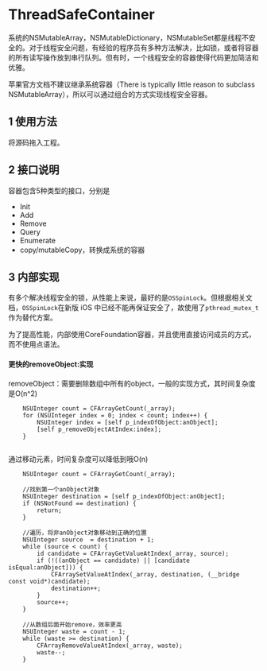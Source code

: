 # ThreadSafeContainer
系统的NSMutableArray，NSMutableDictionary，NSMutableSet都是线程不安全的。对于线程安全问题，有经验的程序员有多种方法解决，比如锁，或者将容器的所有读写操作放到串行队列。但有时，一个线程安全的容器使得代码更加简洁和优雅。


苹果官方文档不建议继承系统容器（There is typically little reason to subclass NSMutableArray），所以可以通过组合的方式实现线程安全容器。

## 1 使用方法
将源码拖入工程。

## 2 接口说明
容器包含5种类型的接口，分别是

- Init
- Add
- Remove
- Query
- Enumerate
- copy/mutableCopy，转换成系统的容器

## 3 内部实现

有多个解决线程安全的锁，从性能上来说，最好的是`OSSpinLock`。但根据相关文档，`OSSpinLock`在新版 iOS 中已经不能再保证安全了，故使用了`pthread_mutex_t`作为替代方案。

为了提高性能，内部使用CoreFoundation容器，并且使用直接访问成员的方式，而不使用点语法。

#### 更快的removeObject:实现

removeObject：需要删除数组中所有的object，一般的实现方式，其时间复杂度是O(n^2)

```
	NSUInteger count = CFArrayGetCount(_array);
	for (NSUInteger index = 0; index < count; index++) {
	    NSUInteger index = [self p_indexOfObject:anObject];
	    [self p_removeObjectAtIndex:index];
	}
    
```
通过移动元素，时间复杂度可以降低到哦O(n)

```
    NSUInteger count = CFArrayGetCount(_array);
    
    //找到第一个anObject对象
    NSUInteger destination = [self p_indexOfObject:anObject];
    if (NSNotFound == destination) {
        return;
    }
    
    //遍历，将非anObject对象移动到正确的位置
    NSUInteger source  = destination + 1;
    while (source < count) {
        id candidate = CFArrayGetValueAtIndex(_array, source);
        if (!((anObject == candidate) || [candidate isEqual:anObject])) {
            CFArraySetValueAtIndex(_array, destination, (__bridge const void*)candidate);
            destination++;
        }
        source++;
    }
    
    //从数组后面开始remove，效率更高
    NSUInteger waste = count - 1;
    while (waste >= destination) {
        CFArrayRemoveValueAtIndex(_array, waste);
        waste--;
    }

```

